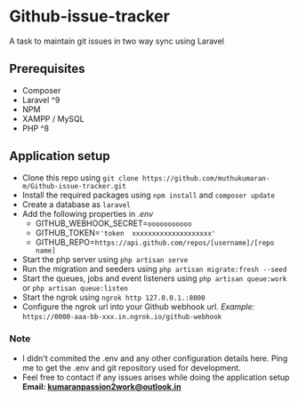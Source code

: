 # Github-issue-tracker
A task to maintain git issues in two way sync using Laravel

## Prerequisites
- Composer
- Laravel ^9
- NPM
- XAMPP / MySQL
- PHP ^8

## Application setup
-   Clone this repo using ``` git clone https://github.com/muthukumaran-m/Github-issue-tracker.git ```
- Install the required packages using ``` npm install ``` and ``` composer update ```
- Create a database as ``` laravel ```
- Add the following properties in *.env*
    - GITHUB_WEBHOOK_SECRET=``ooooooooooo``
    - GITHUB_TOKEN=```'token  xxxxxxxxxxxxxxxxxxxx'```
    - GITHUB_REPO=```https://api.github.com/repos/[username]/[repo name]```
- Start the php server using ``` php artisan serve ```
- Run the migration and seeders using ``` php artisan migrate:fresh --seed ```
- Start the queues, jobs and event listeners using `` php artisan queue:work `` or `` php artisan queue:listen ``
- Start the ngrok using ``` ngrok http 127.0.0.1.:8000 ```
- Configure the ngrok url into your Github webhook url. *Example:* ``` https://0000-aaa-bb-xxx.in.ngrok.io/github-webhook ```

### Note
- I didn't commited the .env and any other configuration details here. Ping me to get the .env and git repository used for development.
- Feel free to contact if any issues arises while doing the application setup **Email: kumaranpassion2work@outlook.in**


